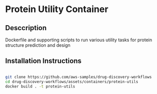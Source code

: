 # Protein Utility Container

## Desccription

Dockerfile and supporting scripts to run various utility tasks for protein structure prediction and design

## Installation Instructions

```bash

git clone https://github.com/aws-samples/drug-discovery-workflows
cd drug-discovery-workflows/assets/containers/protein-utils
docker build . -t protein-utils

```
